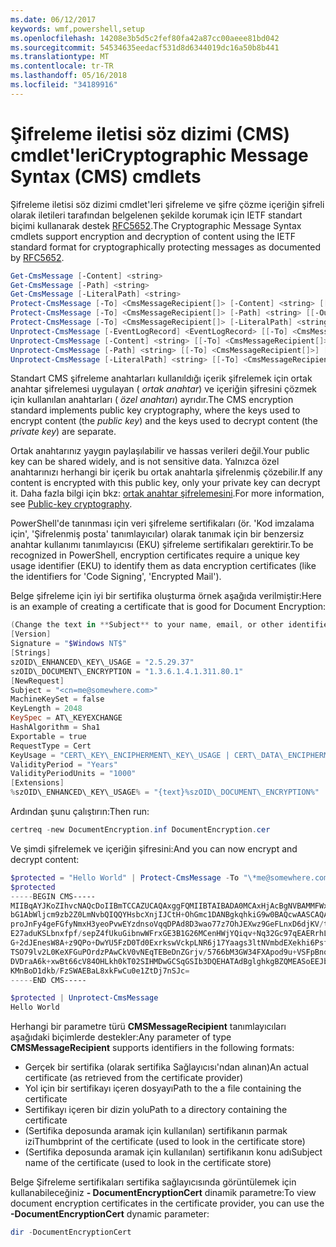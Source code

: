 ```yaml
---
ms.date: 06/12/2017
keywords: wmf,powershell,setup
ms.openlocfilehash: 14208e3b5d5c2fef80fa42a87cc00aeee81bd042
ms.sourcegitcommit: 54534635eedacf531d8d6344019dc16a50b8b441
ms.translationtype: MT
ms.contentlocale: tr-TR
ms.lasthandoff: 05/16/2018
ms.locfileid: "34189916"
---
```

# <a name="cryptographic-message-syntax-cms-cmdlets"></a><span data-ttu-id="ee97f-102">Şifreleme iletisi söz dizimi (CMS) cmdlet'leri</span><span class="sxs-lookup"><span data-stu-id="ee97f-102">Cryptographic Message Syntax (CMS) cmdlets</span></span>

<span data-ttu-id="ee97f-103">Şifreleme iletisi söz dizimi cmdlet'leri şifreleme ve şifre çözme içeriğin şifreli olarak iletileri tarafından belgelenen şekilde korumak için IETF standart biçimi kullanarak destek [RFC5652](https://tools.ietf.org/html/rfc5652).</span><span class="sxs-lookup"><span data-stu-id="ee97f-103">The Cryptographic Message Syntax cmdlets support encryption and decryption of content using the IETF standard format for cryptographically protecting messages as documented by [RFC5652](https://tools.ietf.org/html/rfc5652).</span></span>

```powershell
Get-CmsMessage [-Content] <string>
Get-CmsMessage [-Path] <string>
Get-CmsMessage [-LiteralPath] <string>
Protect-CmsMessage [-To] <CmsMessageRecipient[]> [-Content] <string> [[-OutFile] <string>]
Protect-CmsMessage [-To] <CmsMessageRecipient[]> [-Path] <string> [[-OutFile] <string>]
Protect-CmsMessage [-To] <CmsMessageRecipient[]> [-LiteralPath] <string> [[-OutFile] <string>]
Unprotect-CmsMessage [-EventLogRecord] <EventLogRecord> [[-To] <CmsMessageRecipient[]>] [-IncludeContext]
Unprotect-CmsMessage [-Content] <string> [[-To] <CmsMessageRecipient[]>] [-IncludeContext]
Unprotect-CmsMessage [-Path] <string> [[-To] <CmsMessageRecipient[]>] [-IncludeContext]
Unprotect-CmsMessage [-LiteralPath] <string> [[-To] <CmsMessageRecipient[]>] [-IncludeContext]
```

<span data-ttu-id="ee97f-104">Standart CMS şifreleme anahtarları kullanıldığı içerik şifrelemek için ortak anahtar şifrelemesi uygulayan ( *ortak anahtar*) ve içeriğin şifresini çözmek için kullanılan anahtarları ( *özel anahtarı*) ayrıdır.</span><span class="sxs-lookup"><span data-stu-id="ee97f-104">The CMS encryption standard implements public key cryptography, where the keys used to encrypt content (the *public key*) and the keys used to decrypt content (the *private key*) are separate.</span></span>

<span data-ttu-id="ee97f-105">Ortak anahtarınız yaygın paylaşılabilir ve hassas verileri değil.</span><span class="sxs-lookup"><span data-stu-id="ee97f-105">Your public key can be shared widely, and is not sensitive data.</span></span> <span data-ttu-id="ee97f-106">Yalnızca özel anahtarınızı herhangi bir içerik bu ortak anahtarla şifrelenmiş çözebilir.</span><span class="sxs-lookup"><span data-stu-id="ee97f-106">If any content is encrypted with this public key, only your private key can decrypt it.</span></span> <span data-ttu-id="ee97f-107">Daha fazla bilgi için bkz: [ortak anahtar şifrelemesini](https://en.wikipedia.org/wiki/Public-key_cryptography).</span><span class="sxs-lookup"><span data-stu-id="ee97f-107">For more information, see [Public-key cryptography](https://en.wikipedia.org/wiki/Public-key_cryptography).</span></span>

<span data-ttu-id="ee97f-108">PowerShell'de tanınması için veri şifreleme sertifikaları (ör. 'Kod imzalama için', 'Şifrelenmiş posta' tanımlayıcılar) olarak tanımak için bir benzersiz anahtar kullanımı tanımlayıcısı (EKU) şifreleme sertifikaları gerektirir.</span><span class="sxs-lookup"><span data-stu-id="ee97f-108">To be recognized in PowerShell, encryption certificates require a unique key usage identifier (EKU) to identify them as data encryption certificates (like the identifiers for 'Code Signing', 'Encrypted Mail').</span></span>

<span data-ttu-id="ee97f-109">Belge şifreleme için iyi bir sertifika oluşturma örnek aşağıda verilmiştir:</span><span class="sxs-lookup"><span data-stu-id="ee97f-109">Here is an example of creating a certificate that is good for Document Encryption:</span></span>

```powershell
(Change the text in **Subject** to your name, email, or other identifier), and put in a file (i.e.: DocumentEncryption.inf):
[Version]
Signature = "$Windows NT$"
[Strings]
szOID\_ENHANCED\_KEY\_USAGE = "2.5.29.37"
szOID\_DOCUMENT\_ENCRYPTION = "1.3.6.1.4.1.311.80.1"
[NewRequest]
Subject = "<cn=me@somewhere.com>"
MachineKeySet = false
KeyLength = 2048
KeySpec = AT\_KEYEXCHANGE
HashAlgorithm = Sha1
Exportable = true
RequestType = Cert
KeyUsage = "CERT\_KEY\_ENCIPHERMENT\_KEY\_USAGE | CERT\_DATA\_ENCIPHERMENT\_KEY\_USAGE"
ValidityPeriod = "Years"
ValidityPeriodUnits = "1000"
[Extensions]
%szOID\_ENHANCED\_KEY\_USAGE% = "{text}%szOID\_DOCUMENT\_ENCRYPTION%"
```

<span data-ttu-id="ee97f-110">Ardından şunu çalıştırın:</span><span class="sxs-lookup"><span data-stu-id="ee97f-110">Then run:</span></span>
```powershell
certreq -new DocumentEncryption.inf DocumentEncryption.cer
```

<span data-ttu-id="ee97f-111">Ve şimdi şifrelemek ve içeriğin şifresini:</span><span class="sxs-lookup"><span data-stu-id="ee97f-111">And you can now encrypt and decrypt content:</span></span>

```powershell
$protected = "Hello World" | Protect-CmsMessage -To "\*me@somewhere.com\*[](mailto:*leeholm@microsoft.com*)"
$protected
-----BEGIN CMS-----
MIIBqAYJKoZIhvcNAQcDoIIBmTCCAZUCAQAxggFQMIIBTAIBADA0MCAxHjAcBgNVBAMMFWxlZWhv
bG1AbWljcm9zb2Z0LmNvbQIQQYHsbcXnjIJCtH+OhGmc1DANBgkqhkiG9w0BAQcwAASCAQAnkFHM
proJnFy4geFGfyNmxH3yeoPvwEYzdnsoVqqDPAd8D3wao77z7OhJEXwz9GeFLnxD6djKV/tF4PxR
E27aduKSLbnxfpf/sepZ4fUkuGibnwWFrxGE3B1G26MCenHWjYQiqv+Nq32Gc97qEAERrhLv6S4R
G+2dJEnesW8A+z9QPo+DwYU5FzD0Td0ExrkswVckpLNR6j17Yaags3ltNVmbdEXekhi6Psf2MLMP
TSO79lv2L0KeXFGuPOrdzPAwCkV0vNEqTEBeDnZGrjv/5766bM3GW34FXApod9u+VSFpBnqVOCBA
DVDraA6k+xwBt66cV84OHLkh0kT02SIHMDwGCSqGSIb3DQEHATAdBglghkgBZQMEASoEEJbJaiRl
KMnBoD1dkb/FzSWAEBaL8xkFwCu0e1ZtDj7nSJc=
-----END CMS-----

$protected | Unprotect-CmsMessage
Hello World
```

<span data-ttu-id="ee97f-112">Herhangi bir parametre türü **CMSMessageRecipient** tanımlayıcıları aşağıdaki biçimlerde destekler:</span><span class="sxs-lookup"><span data-stu-id="ee97f-112">Any parameter of type **CMSMessageRecipient** supports identifiers in the following formats:</span></span>
- <span data-ttu-id="ee97f-113">Gerçek bir sertifika (olarak sertifika Sağlayıcısı'ndan alınan)</span><span class="sxs-lookup"><span data-stu-id="ee97f-113">An actual certificate (as retrieved from the certificate provider)</span></span>
- <span data-ttu-id="ee97f-114">Yol için bir sertifikayı içeren dosyayı</span><span class="sxs-lookup"><span data-stu-id="ee97f-114">Path to the a file containing the certificate</span></span>
- <span data-ttu-id="ee97f-115">Sertifikayı içeren bir dizin yolu</span><span class="sxs-lookup"><span data-stu-id="ee97f-115">Path to a directory containing the certificate</span></span>
- <span data-ttu-id="ee97f-116">(Sertifika deposunda aramak için kullanılan) sertifikanın parmak izi</span><span class="sxs-lookup"><span data-stu-id="ee97f-116">Thumbprint of the certificate (used to look in the certificate store)</span></span>
- <span data-ttu-id="ee97f-117">(Sertifika deposunda aramak için kullanılan) sertifikanın konu adı</span><span class="sxs-lookup"><span data-stu-id="ee97f-117">Subject name of the certificate (used to look in the certificate store)</span></span>

<span data-ttu-id="ee97f-118">Belge Şifreleme sertifikaları sertifika sağlayıcısında görüntülemek için kullanabileceğiniz **- DocumentEncryptionCert** dinamik parametre:</span><span class="sxs-lookup"><span data-stu-id="ee97f-118">To view document encryption certificates in the certificate provider, you can use the **-DocumentEncryptionCert** dynamic parameter:</span></span>

```powershell
dir -DocumentEncryptionCert
```
